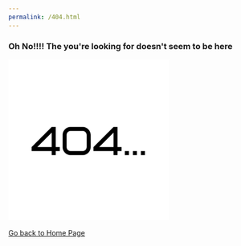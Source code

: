 ```yaml
---
permalink: /404.html
---
```


### Oh No!!!! The you're looking for doesn't seem to be here

![](./images/404.png)

[Go back to Home Page](./index.md)
